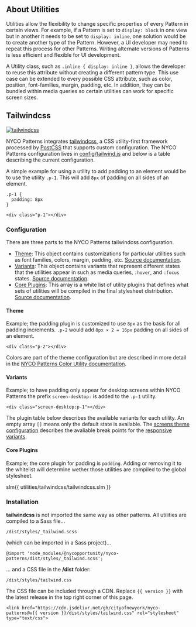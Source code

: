 ## About Utilities

Utilities allow the flexibility to change specific properties of every Pattern in certain views. For example, if a Pattern is set to `display: block` in one view but in another it needs to be set to `display: inline`, one solution would be to create another type of the Pattern. However, a UI developer may need to repeat this process for other Patterns. Writing alternate versions of Patterns is less efficient and flexible for UI development.

A Utility class, such as `.inline { display: inline }`, allows the developer to reuse this attribute without creating a different pattern type. This use case can be extended to every possible CSS attribute, such as color, position, font-families, margin, padding, etc. In addition, they can be bundled within media queries so certain utilities can work for specific screen sizes.

## Tailwindcss

[![tailwindcss](https://tailwindcss.com/img/twitter-large-card.png)](https://tailwindcss.com)

NYCO Patterns integrates [tailwindcss](https://tailwindcss.com), a CSS utility-first framework processed by [PostCSS](https://postcss.org/) that supports custom configuration. The NYCO Patterns configuration lives in [config/tailwind.js](https://github.com/CityOfNewYork/nyco-patterns/blob/master/config/tailwind.js) and below is a table describing the current configuration.

A simple example for using a utility to add padding to an element would be to use the utility `.p-1`. This will add `8px` of padding on all sides of an element.

    .p-1 {
      padding: 8px
    }

    <div class="p-1"></div>

### Configuration

There are three parts to the NYCO Patterns tailwindcss configuration.

* [Theme](#config-theme): This object contains customizations for particular utilities such as font families, colors, margin, padding, etc. [Source documentation](https://tailwindcss.com/docs/theme).
* [Variants](#config-variants-and-core-plugins): This object contains variants that represent different states that the utilities appear in such as media queries, `:hover`, and `:focus` states. [Source documentation](https://tailwindcss.com/docs/configuring-variants).
* [Core Plugins](#config-variants-and-core-plugins): This array is a white list of utility plugins that defines what sets of utilities will be compiled in the final stylesheet distribution. [Source documentation](https://tailwindcss.com/docs/configuration#core-plugins).

#### Theme

Example; the padding plugin is customized to use `8px` as the basis for all padding increments. `.p-2` would add `8px × 2 = 16px` padding on all sides of an element.

    <div class="p-2"></div>

Colors are part of the theme configuration but are described in more detail in the [NYCO Patterns Color Utility documentation](/colors).

#### Variants

Example; to have padding only appear for desktop screens within NYCO Patterns the prefix `screen-desktop:` is added to the `.p-1` utility.

    <div class="screen-desktop:p-1"></div>

The plugin table below describes the available variants for each utility. An empty array `[]` means only the default state is available. The [screens theme configuration](#config-screens) describes the avaliable break points for the [responsive variants](#responsive-variants).

#### Core Plugins

Example; the core plugin for padding is `padding`. Adding or removing it to the whitelist will determine wether those utilities are compiled to the global stylesheet.

slm{{ utilities/tailwindcss/tailwindcss.slm }}

### Installation

**tailwindcss** is not imported the same way as other patterns. All utilities are compiled to a Sass file...

    /dist/styles/_tailwind.scss

(which can be imported in a Sass project)...

    @import 'node_modules/@nycopportunity/nyco-patterns/dist/styles/_tailwind.scss';

... and a CSS file in the **/dist** folder:

    /dist/styles/tailwind.css

The CSS file can be included through a CDN. Replace `{{ version }}` with the latest release in the top right corner of this page.

    <link href="https://cdn.jsdelivr.net/gh/cityofnewyork/nyco-patterns@v{{ version }}/dist/styles/tailwind.css" rel="stylesheet" type="text/css">